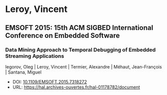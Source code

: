 # Leroy, Vincent

## EMSOFT 2015: 15th ACM SIGBED International Conference on Embedded Software

### Data Mining Approach to Temporal Debugging of Embedded Streaming Applications
Iegorov, Oleg | Leroy, Vincent | Termier, Alexandre | Méhaut, Jean-François | Santana, Miguel
* DOI: [10.1109/EMSOFT.2015.7318272](https://doi.org/10.1109/EMSOFT.2015.7318272)
* URL: <https://hal.archives-ouvertes.fr/hal-01178782/document>

